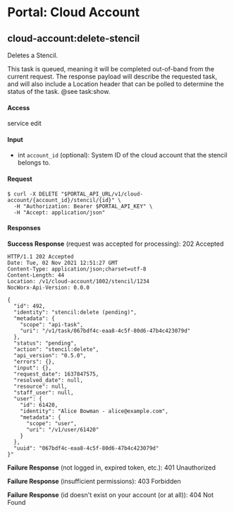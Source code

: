 # Portal: Cloud Account

## cloud-account:delete-stencil
Deletes a Stencil.

This task is queued, meaning it will be completed out-of-band from the current request. The response payload will describe the requested task, and will also include a Location header that can be polled to determine the status of the task. @see task:show.

#### Access
service edit

#### Input
- int `account_id` (optional): System ID of the cloud account that the stencil belongs to.

#### Request
```
$ curl -X DELETE "$PORTAL_API_URL/v1/cloud-account/{account_id}/stencil/{id}" \
  -H "Authorization: Bearer $PORTAL_API_KEY" \
  -H "Accept: application/json"
```

#### Responses
**Success Response** (request was accepted for processing): 202 Accepted
```
HTTP/1.1 202 Accepted
Date: Tue, 02 Nov 2021 12:51:27 GMT
Content-Type: application/json;charset=utf-8
Content-Length: 44
Location: /v1/cloud-account/1002/stencil/1234
NocWorx-Api-Version: 0.0.0

{
  "id": 492,
  "identity": "stencil:delete (pending)",
  "metadata": {
    "scope": "api-task",
    "uri": "/v1/task/067bdf4c-eaa8-4c5f-80d6-47b4c423079d"
  },
  "status": "pending",
  "action": "stencil:delete",
  "api_version": "0.5.0",
  "errors": {},
  "input": {},
  "request_date": 1637847575,
  "resolved_date": null,
  "resource": null,
  "staff_user": null,
  "user": {
    "id": 61420,
    "identity": "Alice Bowman - alice@example.com",
    "metadata": {
      "scope": "user",
      "uri": "/v1/user/61420"
    }
  },
  "uuid": "067bdf4c-eaa8-4c5f-80d6-47b4c423079d"
}"
```

**Failure Response** (not logged in, expired token, etc.): 401 Unauthorized

**Failure Response** (insufficient permissions): 403 Forbidden

**Failure Response** (id doesn't exist on your account (or at all)): 404 Not Found
